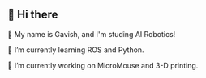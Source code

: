 ##  👋 Hi there

💬 My name is Gavish, and I'm studing AI Robotics!

 🌱 I’m currently learning ROS and Python.

 🔭 I’m currently working on MicroMouse and 3-D printing.
<!--
**FIRE0BALL/FIRE0BALL** is a ✨ _special_ ✨ repository because its `README.md` (this file) appears on your GitHub profile.

Here are some ideas to get you started:

- 🔭 I’m currently working on ...
- 🌱 I’m currently learning ...
- 👯 I’m looking to collaborate on ...
- 🤔 I’m looking for help with ...
- 💬 Ask me about ...
- 📫 How to reach me: ...
- 😄 Pronouns: ...
- ⚡ Fun fact: ...
-->
